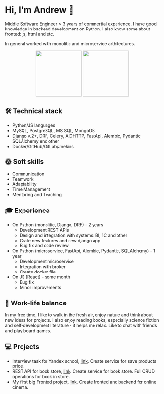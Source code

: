 # Hi, I'm Andrew 👋
Middle Software Engineer > 3 years of commertial experience. I have good knowledge in backend development on Python.
I also know some about fronted: js, html and etc.

In general worked with monolitic and microservice arthitectures.
<p align = 'center'>
 <a href="https://github-readme-stats.vercel.app/api?username=andrekur&show_icons=true&count_private=true"><img height=150 src="https://github-readme-stats.vercel.app/api?username=andrekur&show_icons=true&count_private=true" /></a>
<a href="https://github.com/andrekur/github-readme-stats"><img height=150 src="https://github-readme-stats.vercel.app/api/top-langs/?username=andrekur&layout=compact" /></a>
 </p>

## 🛠 Technical stack
*   Python/JS languages
*   MySQL, PostgreSQL, MS SQL, MongoDB
*   Django v.2+, DRF, Celery, AIOHTTP, FastApi, Alembic, Pydantic, SQLAlchemy end other
*   Docker/GitHub/GitLab/Jnekins

## :sun_with_face: Soft skills
*   Communication
*   Teamwork
*   Adaptability
*   Time Management
*   Mentoring and Teaching

## :mortar_board: Experience
*   On Python (monolitic, Django, DRF) - 2 years
    * Development REST APIs
    * Design and integration with systems: BI, 1C and other
    * Crate new features and new django app
    * Bug fix and code review
*  On Python (microservice, FastApi, Alembic, Pydantic, SQLAlchemy) - 1 year
   * Development microservice
   * Integration with broker
   * Create docker file
* On JS (React) - some month
  * Bug fix
  * Minor improvements

## :palm_tree: Work-life balance
In my free time, I like to walk in the fresh air, enjoy nature and think about new ideas for projects.
I also enjoy reading books, especially science fiction and self-development literature - it helps me relax.
Like to chat with friends and play board games.

## :computer: Projects
* Interview  task for Yandex school, [link](https://github.com/andrekur/yandex-school-task). Create service for save products price.
* REST API for book store, [link](https://github.com/andrekur/book_api). Create service for book store. Full CRUD operations for book in store.
* My first big Fronted project, [link](https://github.com/andrekur/movies-explorer-frontend). Create fronted and backend for online cinema. 
